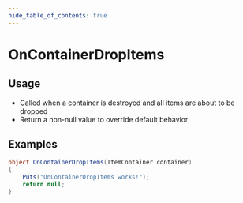 ```yaml
---
hide_table_of_contents: true
---
```


# OnContainerDropItems

## Usage

* Called when a container is destroyed and all items are about to be dropped
* Return a non-null value to override default behavior

## Examples

```csharp title=""
object OnContainerDropItems(ItemContainer container)
{
    Puts("OnContainerDropItems works!");
    return null;
}
```
